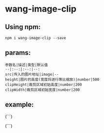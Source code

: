# wang-image-clip

## Using npm:
```
npm i wang-image-clip --save
```
## params:
```
参数名|描述|类型|默认值
--|:--:|:--:|--:
src|传入的图片地址|image|--
height|图片的高度(宽度将进行等比缩放)|number|500
clipHeight|裁剪区域初始高度|number|200
clipWidth|裁剪区域初始宽度|number|200
```
## example:
(```)
<template>
  <div id="app">
    <clip :src="require('./assets/logo.png')" />
  </div>
</template>

<script>
import clip from "wang-image-clip";
import "wang-image-clip/dist/wang-image-clip.css";

export default {
  name: 'app',
  components: {
    clip
  }
}
</script>
(```)